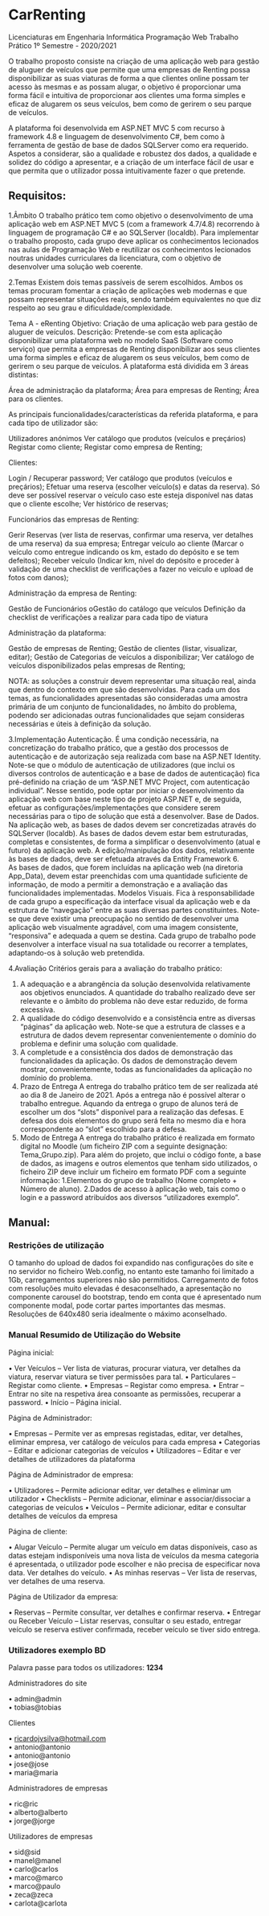 # CarRenting
Licenciaturas em Engenharia Informática Programação Web Trabalho Prático 1º Semestre - 2020/2021 

O trabalho proposto consiste na criação de uma aplicação web para gestão de aluguer de veículos que permite que uma empresas de Renting possa disponibilizar as suas viaturas de forma a que clientes online possam ter acesso às mesmas e as possam alugar, o objetivo é proporcionar uma forma fácil e intuitiva de proporcionar aos clientes uma forma simples e eficaz de alugarem os seus veículos, bem como de gerirem o seu parque de veículos.

A plataforma foi desenvolvida em ASP.NET MVC 5 com recurso à framework 4.8 e linguagem de desenvolvimento C#, bem como à ferramenta de gestão de base de dados SQLServer como era requerido.
Aspetos a considerar, são a qualidade e robustez dos dados, a qualidade e solidez do código a apresentar, e   a criação de um interface fácil de usar e que permita que o utilizador possa intuitivamente fazer o que pretende.


## Requisitos:

1.Âmbito O trabalho prático tem como objetivo o desenvolvimento de uma aplicação web em ASP.NET MVC 5 (com a framework 4.7/4.8) recorrendo à linguagem de programação C# e ao SQLServer (localdb). Para implementar o trabalho proposto, cada grupo deve aplicar os conhecimentos lecionados nas aulas de Programação  Web  e  reutilizar  os  conhecimentos  lecionados  noutras  unidades  curriculares  da licenciatura, com o objetivo de desenvolver uma solução web coerente. 

2.Temas Existem dois temas passíveis de serem escolhidos. Ambos os temas procuram fomentar a criação de  aplicações  web  modernas  e  que  possam  representar  situações  reais,  sendo  também equivalentes no que diz respeito ao seu grau e dificuldade/complexidade. 

Tema A - eRenting Objetivo: Criação de uma aplicação web para gestão de aluguer de veículos. Descrição: Pretende-se com esta aplicação disponibilizar uma plataforma web no modelo SaaS (Software como serviço) que permita a empresas de Renting disponibilizar aos seus clientes uma forma simples e eficaz de alugarem os seus veículos, bem como de gerirem o seu parque de veículos. A plataforma está dividida em 3 áreas distintas: 

Área de administração da plataforma; 
Área para empresas de Renting; 
Área para os clientes. 

As principais funcionalidades/características da referida plataforma, e para cada tipo de utilizador são: 

Utilizadores anónimos 
Ver catálogo que produtos (veículos e preçários) 
Registar como cliente; 
Registar como empresa de Renting; 

Clientes:

Login / Recuperar password; 
Ver catálogo que produtos (veículos e preçários);
Efetuar uma reserva (escolher veículo(s) e datas da reserva). Só deve ser possível reservar o veículo caso este esteja disponível nas datas que o cliente escolhe; 
Ver histórico de reservas;

Funcionários das empresas de Renting: 

Gerir Reservas (ver lista de reservas, confirmar uma reserva, ver detalhes de uma reserva) da sua empresa; 
Entregar veículo ao cliente (Marcar o veículo como entregue indicando os km, estado do depósito e se tem defeitos); 
Receber veículo (Indicar km, nível do depósito e proceder à validação de uma checklist de verificações a fazer no veículo e upload de fotos com danos); 

Administração da empresa de Renting: 

Gestão de Funcionários oGestão do catálogo que veículos 
Definição da checklist de verificações a realizar para cada tipo de viatura 

Administração da plataforma: 

Gestão de empresas de Renting; 
Gestão de clientes (listar, visualizar, editar); 
Gestão de Categorias de veículos a disponibilizar; 
Ver catálogo de veículos disponibilizados pelas empresas de Renting;

NOTA: as soluções a construir devem representar uma situação real, ainda que dentro do contexto em que são desenvolvidas. Para cada um dos temas, as funcionalidades apresentadas são consideradas uma amostra primária de um conjunto de funcionalidades, no âmbito do problema, podendo ser adicionadas outras funcionalidades que sejam consideras necessárias e úteis à definição da solução.  

3.Implementação  Autenticação. É uma condição necessária, na concretização do trabalho prático, que a gestão dos processos de autenticação e de autorização seja realizada com base na ASP.NET Identity. Note-se que o módulo de autenticação de utilizadores (que inclui os diversos controlos de autenticação e a base de dados de autenticação) fica pré-definido na criação de um “ASP.NET MVC Project, com autenticação individual”. Nesse sentido, pode optar por iniciar o desenvolvimento da aplicação web com base neste tipo de projeto ASP.NET e, de seguida, efetuar as configurações/implementações que considere serem necessárias para o tipo de solução que está a desenvolver.  Base de Dados. Na aplicação web, as bases de dados devem ser concretizadas através do SQLServer (localdb). As bases de dados devem estar bem estruturadas, completas e consistentes, de forma a simplificar o desenvolvimento (atual e futuro) da aplicação web. A edição/manipulação dos dados, relativamente às bases de dados, deve ser efetuada através da Entity Framework 6.  
As bases de  dados, que forem incluídas  na  aplicação web (na diretoria App_Data), devem  estar preenchidas com uma quantidade suficiente de informação, de modo a permitir a demonstração e a avaliação das funcionalidades implementadas.  Modelos Visuais. Fica à responsabilidade de cada grupo a especificação da interface visual da aplicação web e da estrutura de “navegação” entre as suas diversas partes constituintes. Note-se que deve existir uma preocupação no sentido de desenvolver uma aplicação web visualmente agradável, com uma imagem consistente, “responsiva” e adequada a quem se destina. Cada grupo de trabalho pode desenvolver a interface visual na sua totalidade ou recorrer a templates, adaptando-os à solução web pretendida.  

4.Avaliação  Critérios gerais para a avaliação do trabalho prático:  
  1. A adequação e a abrangência da solução desenvolvida relativamente aos objetivos enunciados. A quantidade do trabalho realizado deve ser relevante e o âmbito do problema não deve estar reduzido, de forma excessiva.  
  2. A qualidade do código desenvolvido e a consistência entre as diversas “páginas” da aplicação web. Note-se que a estrutura de classes e a estrutura de dados devem representar convenientemente o domínio do problema e definir uma solução com qualidade. 
  3. A completude e a consistência dos dados de demonstração das funcionalidades da aplicação. Os dados  de  demonstração  devem  mostrar,  convenientemente,  todas  as  funcionalidades  da aplicação no domínio do problema. 
  4. Prazo de Entrega A entrega do trabalho prático tem de ser realizada até ao dia 8 de Janeiro de 2021. Após a entrega não é possível alterar o trabalho entregue. Aquando da entrega o grupo de alunos terá de escolher um dos “slots” disponível para a realização das defesas. E defesa dos dois elementos do grupo será feita no mesmo dia e hora correspondente ao “slot” escolhido para a defesa.  
  5. Modo de Entrega  A entrega do trabalho prático é realizada em formato digital no Moodle (um ficheiro ZIP com a seguinte designação: Tema_Grupo.zip).  Para além do projeto, que inclui o código fonte, a base de dados, as imagens e outros elementos que tenham sido utilizados, o ficheiro ZIP deve incluir um ficheiro em formato PDF com a seguinte informação:  1.Elementos do grupo de trabalho (Nome completo + Número de aluno).  2.Dados de acesso à aplicação web, tais como o login e a password atribuídos aos diversos “utilizadores exemplo”. 

 ## Manual:
 
 ### Restrições de utilização
 
O tamanho do upload de dados foi expandido nas configurações do site e no servidor no ficheiro Web.config, no entanto este tamanho foi limitado a 1Gb, carregamentos superiores não são permitidos.
Carregamento de fotos com resoluções muito elevadas é desaconselhado, a apresentação no componente carousel do bootstrap, tendo em conta que é apresentado num componente modal, pode cortar partes importantes das mesmas.  Resoluções de 640x480 seria idealmente o máximo aconselhado.

### Manual Resumido de Utilização do Website	

Página inicial:

•	Ver Veículos – Ver lista de viaturas, procurar viatura, ver detalhes da viatura, reservar viatura se tiver permissões para tal.
•	Particulares – Registar como cliente.
•	Empresas – Registar como empresa.
•	Entrar – Entrar no site na respetiva área consoante as permissões, recuperar a password.
•	Início – Página inicial.

Página de Administrador:

•	Empresas – Permite ver as empresas registadas, editar, ver detalhes, eliminar empresa, ver catálogo de veículos para cada empresa
•	Categorias – Editar e adicionar categorias de veículos
•	Utilizadores – Editar e ver detalhes de utilizadores da plataforma

Página de Administrador de empresa:

•	Utilizadores – Permite adicionar editar, ver detalhes e eliminar um utilizador
•	Checklists – Permite adicionar, eliminar e associar/dissociar a categorias de veículos
•	Veículos – Permite adicionar, editar e consultar detalhes de veículos da empresa

Página de cliente:

•	Alugar Veículo – Permite alugar um veículo em datas disponíveis, caso as datas estejam indisponíveis uma nova lista de veículos da mesma categoria é apresentada, o utilizador pode escolher e não precisa de especificar nova data. Ver detalhes do veículo.
•	As minhas reservas – Ver lista de reservas, ver detalhes de uma reserva.

Página de Utilizador da empresa:

•	Reservas – Permite consultar, ver detalhes e confirmar reserva.
•	Entregar ou Receber Veículo – Listar reservas, consultar o seu estado, entregar veículo se reserva estiver confirmada, receber veículo se tiver sido entrega.


 ### Utilizadores exemplo BD
 
Palavra passe para todos os utilizadores: **1234**

Administradores do site

• admin@admin</br>
• tobias@tobias</br>

Clientes

•	 ricardojvsilva@hotmail.com</br>
•	 antonio@antonio</br>
•	 antonio@antonio</br>
•	 jose@jose</br>
•	 maria@maria</br>

Administradores de empresas

•	 ric@ric</br>
•	 alberto@alberto</br>
•	 jorge@jorge</br>

Utilizadores de empresas

•	 sid@sid</br>
•	 manel@manel</br>
•	 carlo@carlos</br>
•	 marco@marco</br>
•	 marco@paulo</br>
•	 zeca@zeca</br>
•	 carlota@carlota</br>

